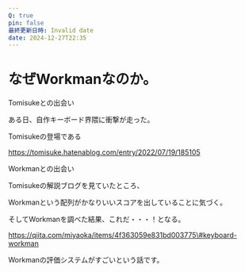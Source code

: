 ```yaml
---
Q: true
pin: false
最終更新日時: Invalid date
date: 2024-12-27T22:35
---
```

# なぜWorkmanなのか。

Tomisukeとの出会い

ある日、自作キーボード界隈に衝撃が走った。

Tomisukeの登場である

https://tomisuke.hatenablog.com/entry/2022/07/19/185105

Workmanとの出会い

Tomisukeの解説ブログを見ていたところ、

Workmanという配列がかなりいいスコアを出していることに気づく。

そしてWorkmanを調べた結果、これだ・・・！となる。

https://qiita.com/miyaoka/items/4f363059e831bd003775\#keyboard-workman

Workmanの評価システムがすごいという話です。